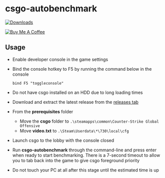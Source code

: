 # csgo-autobenchmark

[![Downloads](https://img.shields.io/github/downloads/amitxv/csgo-autobenchmark/total.svg)](https://github.com/amitxv/csgo-autobenchmark/releases)

[![Buy Me A Coffee](https://www.buymeacoffee.com/assets/img/custom_images/orange_img.png)](https://www.buymeacoffee.com/amitxv)

## Usage

- Enable developer console in the game settings

- Bind the console hotkey to F5 by running the command below in the console

    ```
    bind F5 "toggleconsole"
    ```

- Do not have csgo installed on an HDD due to long loading times

- Download and extract the latest release from the [releases tab](https://github.com/amitxv/csgo-autobenchmark/releases)

- From the **prerequisites** folder

    - Move the **csgo** folder to ``.\steamapps\common\Counter-Strike Global Offensive``
    - Move **video.txt** to ``.\Steam\Userdata\*\730\local\cfg``

- Launch csgo to the lobby with the console closed

- Run **csgo-autobenchmark** through the command-line and press enter when ready to start benchmarking. There is a 7-second timeout to allow you to tab back into the game to give csgo foreground priority

- Do not touch your PC at all after this stage until the estimated time is up
